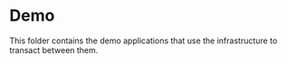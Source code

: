 # Demo
This folder contains the demo applications that use the infrastructure to transact between them.
